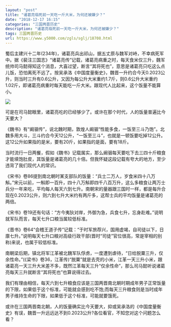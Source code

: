 ```yaml
---
layout: "post"
title: "诸葛亮临死前一天吃一斤大米，为何还被嫌少？"
date: "2018-12-17 16:15"
categories: "三国两晋历史"
description: "诸葛亮临死前一天吃一斤大米，为何还被嫌少？"
tags: 三国两晋历史
url: https://www.y5000.com/zgls/sglj/18708.html
---
```






蜀后主建兴十二年(234年)，诸葛亮兵出祁山，据五丈原与魏军对峙，不幸病死军中。据《裴注三国志》“诸葛亮传”记载，诸葛亮病重之时，每天食米仅三升，魏军统帅司马懿得知这个消息，大喜过望，断言“其将死也”，意思是诸葛亮只吃这么点儿饭，恐怕离死不远了。按吴承洛《中国度量衡史》，魏晋一升约合今天0.2023公升，则当时三升有0.6公升，又因为每公升大米重约1.7斤，则0.6公升大米重约1.02斤，即诸葛亮病重时每天能吃一斤大米。跟现代人比起来，这个饭量不能算小。

![](https://img.y5000.com/uploads/allimg/170406/110R04921-0.jpg)

可是在司马懿眼里，诸葛亮吃的已经够少了。或许在那个时代，人的饭量普遍比今天要大？

《魏书》有“阚骃传”，说北魏时期，敦煌人阚骃“性能多食，一饭至三斗乃饱”。北魏多用大斗，三斗约合今天12公升，“一饭至三斗”，也就是一顿饭要吃掉12公升。这12公升如果指的是米，要有20斤，如果指的是面，要有18斤。

当时流行一日两餐，假如《魏书》记载属实，那么阚骃每天要吃下去三四十斤粮食才能填饱肚皮，其饭量是诸葛亮的几十倍。但我怀疑这段记载有夸大的地方，至少违背了我们现代人的常识。

《宋书》卷86提到南北朝时某支部队的饭量：“兵士二万人，岁食米四十八万斛。”宋元以前，一斛即一百升，四十八万斛即四千八百万升，这么多粮食让两万士兵分一年来吃，平均每人每天六到七升。南朝宋的量器跟三国时一样，都是每升合现在0.2023公升，则六到七升大米约有两斤多，这帮士兵的平均饭量是诸葛亮的两倍。

《宋书》卷19还有句话：“方今夷狄对岸，外御为急，兵食七升，忘身赴难。”说明就军队而言，每天七升口粮当属较低标准。

《晋书》卷64“会稽王道子传”记载：“于时军旅荐兴，国用虚竭，自司徒以下，日廪七升。”说明每天七升口粮对高级行政干部(晋时“司徒”官位很高，常是宰相的别称)来说，也属于较低标准。

南朝梁后期，镇北将军江革被北魏军队俘虏，一度遭到虐待，“日给脱粟三升，仅余性命。”(《梁书》卷36，江革传)“脱粟”就是去壳的小米，江革一天三升小米，跟诸葛亮一天三升大米差不多，既然江革每天三升“仅余性命”，那么司马懿听说诸葛亮每天三升就断言“其将死也”也算说得过去。

我们有理由相信，每天六到七升粮食应该是三国两晋南北朝时期成年男子正常饭量的下限，如果低于这个标准，可能就会感到吃不饱;而每天三升粮食则是当时成年男子维持生命的下限，如果低于这个标准，可能就要饿死。

或许在三国两晋南北朝，人的饭量确实比今天要大，抑或吴承洛的《中国度量衡史》有误，魏晋一升远远达不到0.2023公升?各位看官，不知您对这个问题怎么看？
